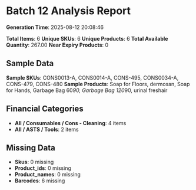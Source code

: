 # Batch 12 Analysis Report

**Generation Time**: 2025-08-12 20:08:46

**Total Items**: 6
**Unique SKUs**: 6
**Unique Products**: 6
**Total Available Quantity**: 267.00
**Near Expiry Products**: 0

## Sample Data
**Sample SKUs**: CONS0013-A, CONS0014-A, CONS-495, CONS0034-A, CONS-479, CONS-480
**Sample Products**: Soap for Floors, dermosan, Soap for Hands, Garbage Bag 60*90, Garbage Bag 120*90, urinal freshair

## Financial Categories
- **All / Consumables / Cons - Cleaning**: 4 items
- **All / ASTS / Tools**: 2 items

## Missing Data
- **Skus**: 0 missing
- **Product_ids**: 0 missing
- **Product_names**: 0 missing
- **Barcodes**: 6 missing
